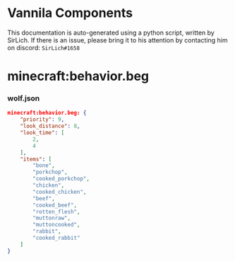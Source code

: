 # Vannila Components
This documentation is auto-generated using a python script, written by SirLich. If there is an issue, please bring it to his attention by contacting him on discord: `SirLich#1658`

# minecraft:behavior.beg
### wolf.json
```JSON
minecraft:behavior.beg: {
    "priority": 9,
    "look_distance": 8,
    "look_time": [
        2,
        4
    ],
    "items": [
        "bone",
        "porkchop",
        "cooked_porkchop",
        "chicken",
        "cooked_chicken",
        "beef",
        "cooked_beef",
        "rotten_flesh",
        "muttonraw",
        "muttoncooked",
        "rabbit",
        "cooked_rabbit"
    ]
}
```

